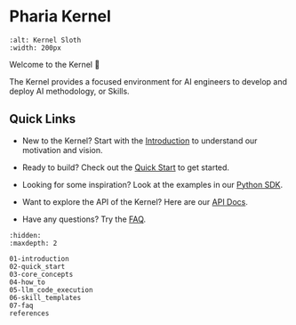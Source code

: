 # Pharia Kernel

```{image} _static/sloth.png
:alt: Kernel Sloth
:width: 200px
```

Welcome to the Kernel 👋

The Kernel provides a focused environment for AI engineers to develop and deploy AI methodology, or Skills.

## Quick Links

- New to the Kernel? Start with the [Introduction](introduction) to understand our motivation and vision.

- Ready to build? Check out the [Quick Start](quick_start) to get started.

- Looking for some inspiration? Look at the examples in our [Python SDK](https://github.com/Aleph-Alpha/pharia-kernel-sdk-py/).

- Want to explore the API of the Kernel? Here are our [API Docs](https://pharia-kernel.product.pharia.com/api-docs).

- Have any questions? Try the [FAQ](faq).

```{toctree}
:hidden:
:maxdepth: 2

01-introduction
02-quick_start
03-core_concepts
04-how_to
05-llm_code_execution
06-skill_templates
07-faq
references
```
